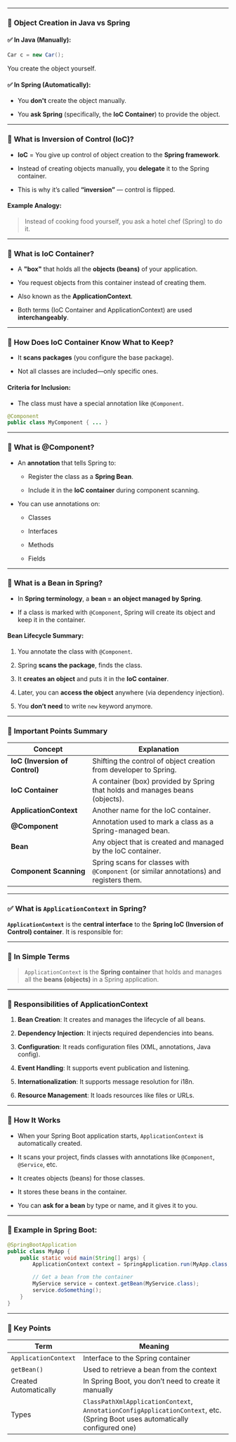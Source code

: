 
---

### 🔹 **Object Creation in Java vs Spring**

#### ✅ In Java (Manually):

```java
Car c = new Car();
```

You create the object yourself.

#### ✅ In Spring (Automatically):

- You **don't** create the object manually.
    
- You **ask Spring** (specifically, the **IoC Container**) to provide the object.
    

---

### 🔹 **What is Inversion of Control (IoC)?**

- **IoC** = You give up control of object creation to the **Spring framework**.
    
- Instead of creating objects manually, you **delegate** it to the Spring container.
    
- This is why it’s called **“inversion”** — control is flipped.
    

#### Example Analogy:

> Instead of cooking food yourself, you ask a hotel chef (Spring) to do it.

---

### 🔹 **What is IoC Container?**

- A **"box"** that holds all the **objects (beans)** of your application.
    
- You request objects from this container instead of creating them.
    
- Also known as the **ApplicationContext**.
    
- Both terms (IoC Container and ApplicationContext) are used **interchangeably**.
    

---

### 🔹 **How Does IoC Container Know What to Keep?**

- It **scans packages** (you configure the base package).
    
- Not all classes are included—only specific ones.
    

#### Criteria for Inclusion:

- The class must have a special annotation like `@Component`.
    

```java
@Component
public class MyComponent { ... }
```

---

### 🔹 **What is @Component?**

- An **annotation** that tells Spring to:
    
    - Register the class as a **Spring Bean**.
        
    - Include it in the **IoC container** during component scanning.
        
- You can use annotations on:
    
    - Classes
        
    - Interfaces
        
    - Methods
        
    - Fields
        

---

### 🔹 **What is a Bean in Spring?**

- In **Spring terminology**, a **bean = an object managed by Spring**.
    
- If a class is marked with `@Component`, Spring will create its object and keep it in the container.
    

#### Bean Lifecycle Summary:

1. You annotate the class with `@Component`.
    
2. Spring **scans the package**, finds the class.
    
3. It **creates an object** and puts it in the **IoC container**.
    
4. Later, you can **access the object** anywhere (via dependency injection).
    
5. You **don’t need** to write `new` keyword anymore.
    

---

### 📌 **Important Points Summary**

|Concept|Explanation|
|---|---|
|**IoC (Inversion of Control)**|Shifting the control of object creation from developer to Spring.|
|**IoC Container**|A container (box) provided by Spring that holds and manages beans (objects).|
|**ApplicationContext**|Another name for the IoC container.|
|**@Component**|Annotation used to mark a class as a Spring-managed bean.|
|**Bean**|Any object that is created and managed by the IoC container.|
|**Component Scanning**|Spring scans for classes with `@Component` (or similar annotations) and registers them.|

---

### ✅ What is `ApplicationContext` in Spring?

**`ApplicationContext`** is the **central interface** to the **Spring IoC (Inversion of Control) container**. It is responsible for:

---

### 🧠 **In Simple Terms**

> `ApplicationContext` is the **Spring container** that holds and manages all the **beans (objects)** in a Spring application.

---

### 🔹 **Responsibilities of ApplicationContext**

1. **Bean Creation**: It creates and manages the lifecycle of all beans.
    
2. **Dependency Injection**: It injects required dependencies into beans.
    
3. **Configuration**: It reads configuration files (XML, annotations, Java config).
    
4. **Event Handling**: It supports event publication and listening.
    
5. **Internationalization**: It supports message resolution for i18n.
    
6. **Resource Management**: It loads resources like files or URLs.
    

---

### 🧾 **How It Works**

- When your Spring Boot application starts, `ApplicationContext` is automatically created.
    
- It scans your project, finds classes with annotations like `@Component`, `@Service`, etc.
    
- It creates objects (beans) for those classes.
    
- It stores these beans in the container.
    
- You can **ask for a bean** by type or name, and it gives it to you.
    

---

### 🔧 Example in Spring Boot:

```java
@SpringBootApplication
public class MyApp {
    public static void main(String[] args) {
        ApplicationContext context = SpringApplication.run(MyApp.class, args);

        // Get a bean from the container
        MyService service = context.getBean(MyService.class);
        service.doSomething();
    }
}
```

---

### 📌 Key Points

|Term|Meaning|
|---|---|
|`ApplicationContext`|Interface to the Spring container|
|`getBean()`|Used to retrieve a bean from the context|
|Created Automatically|In Spring Boot, you don’t need to create it manually|
|Types|`ClassPathXmlApplicationContext`, `AnnotationConfigApplicationContext`, etc. (Spring Boot uses automatically configured one)|
